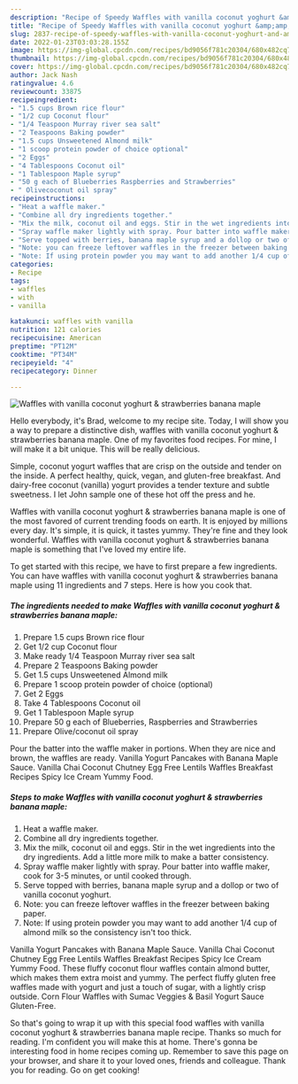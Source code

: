 ```yaml
---
description: "Recipe of Speedy Waffles with vanilla coconut yoghurt &amp;amp; strawberries banana maple"
title: "Recipe of Speedy Waffles with vanilla coconut yoghurt &amp;amp; strawberries banana maple"
slug: 2837-recipe-of-speedy-waffles-with-vanilla-coconut-yoghurt-and-amp-strawberries-banana-maple
date: 2022-01-23T03:03:28.155Z
image: https://img-global.cpcdn.com/recipes/bd9056f781c20304/680x482cq70/waffles-with-vanilla-coconut-yoghurt-strawberries-banana-maple-recipe-main-photo.jpg
thumbnail: https://img-global.cpcdn.com/recipes/bd9056f781c20304/680x482cq70/waffles-with-vanilla-coconut-yoghurt-strawberries-banana-maple-recipe-main-photo.jpg
cover: https://img-global.cpcdn.com/recipes/bd9056f781c20304/680x482cq70/waffles-with-vanilla-coconut-yoghurt-strawberries-banana-maple-recipe-main-photo.jpg
author: Jack Nash
ratingvalue: 4.6
reviewcount: 33875
recipeingredient:
- "1.5 cups Brown rice flour"
- "1/2 cup Coconut flour"
- "1/4 Teaspoon Murray river sea salt"
- "2 Teaspoons Baking powder"
- "1.5 cups Unsweetened Almond milk"
- "1 scoop protein powder of choice optional"
- "2 Eggs"
- "4 Tablespoons Coconut oil"
- "1 Tablespoon Maple syrup"
- "50 g each of Blueberries Raspberries and Strawberries"
- " Olivecoconut oil spray"
recipeinstructions:
- "Heat a waffle maker."
- "Combine all dry ingredients together."
- "Mix the milk, coconut oil and eggs. Stir in the wet ingredients into the dry ingredients. Add a little more milk to make a batter consistency."
- "Spray waffle maker lightly with spray. Pour batter into waffle maker, cook for 3-5 minutes, or until cooked through."
- "Serve topped with berries, banana maple syrup and a dollop or two of vanilla coconut yoghurt."
- "Note: you can freeze leftover waffles in the freezer between baking paper."
- "Note: If using protein powder you may want to add another 1/4 cup of almond milk so the consistency isn&#39;t too thick."
categories:
- Recipe
tags:
- waffles
- with
- vanilla

katakunci: waffles with vanilla 
nutrition: 121 calories
recipecuisine: American
preptime: "PT12M"
cooktime: "PT34M"
recipeyield: "4"
recipecategory: Dinner

---
```



![Waffles with vanilla coconut yoghurt &amp; strawberries banana maple](https://img-global.cpcdn.com/recipes/bd9056f781c20304/680x482cq70/waffles-with-vanilla-coconut-yoghurt-strawberries-banana-maple-recipe-main-photo.jpg)

Hello everybody, it's Brad, welcome to my recipe site. Today, I will show you a way to prepare a distinctive dish, waffles with vanilla coconut yoghurt &amp; strawberries banana maple. One of my favorites food recipes. For mine, I will make it a bit unique. This will be really delicious.

Simple, coconut yogurt waffles that are crisp on the outside and tender on the inside. A perfect healthy, quick, vegan, and gluten-free breakfast. And dairy-free coconut (vanilla) yogurt provides a tender texture and subtle sweetness. I let John sample one of these hot off the press and he.

Waffles with vanilla coconut yoghurt &amp; strawberries banana maple is one of the most favored of current trending foods on earth. It is enjoyed by millions every day. It's simple, it is quick, it tastes yummy. They're fine and they look wonderful. Waffles with vanilla coconut yoghurt &amp; strawberries banana maple is something that I've loved my entire life.


To get started with this recipe, we have to first prepare a few ingredients. You can have waffles with vanilla coconut yoghurt &amp; strawberries banana maple using 11 ingredients and 7 steps. Here is how you cook that.

<!--inarticleads1-->

##### The ingredients needed to make Waffles with vanilla coconut yoghurt &amp; strawberries banana maple:

1. Prepare 1.5 cups Brown rice flour
1. Get 1/2 cup Coconut flour
1. Make ready 1/4 Teaspoon Murray river sea salt
1. Prepare 2 Teaspoons Baking powder
1. Get 1.5 cups Unsweetened Almond milk
1. Prepare 1 scoop protein powder of choice (optional)
1. Get 2 Eggs
1. Take 4 Tablespoons Coconut oil
1. Get 1 Tablespoon Maple syrup
1. Prepare 50 g each of Blueberries, Raspberries and Strawberries
1. Prepare  Olive/coconut oil spray


Pour the batter into the waffle maker in portions. When they are nice and brown, the waffles are ready. Vanilla Yogurt Pancakes with Banana Maple Sauce. Vanilla Chai Coconut Chutney Egg Free Lentils Waffles Breakfast Recipes Spicy Ice Cream Yummy Food. 

<!--inarticleads2-->

##### Steps to make Waffles with vanilla coconut yoghurt &amp; strawberries banana maple:

1. Heat a waffle maker.
1. Combine all dry ingredients together.
1. Mix the milk, coconut oil and eggs. Stir in the wet ingredients into the dry ingredients. Add a little more milk to make a batter consistency.
1. Spray waffle maker lightly with spray. Pour batter into waffle maker, cook for 3-5 minutes, or until cooked through.
1. Serve topped with berries, banana maple syrup and a dollop or two of vanilla coconut yoghurt.
1. Note: you can freeze leftover waffles in the freezer between baking paper.
1. Note: If using protein powder you may want to add another 1/4 cup of almond milk so the consistency isn&#39;t too thick.


Vanilla Yogurt Pancakes with Banana Maple Sauce. Vanilla Chai Coconut Chutney Egg Free Lentils Waffles Breakfast Recipes Spicy Ice Cream Yummy Food. These fluffy coconut flour waffles contain almond butter, which makes them extra moist and yummy. The perfect fluffy gluten free waffles made with yogurt and just a touch of sugar, with a lightly crisp outside. Corn Flour Waffles with Sumac Veggies &amp; Basil Yogurt Sauce Gluten-Free. 

So that's going to wrap it up with this special food waffles with vanilla coconut yoghurt &amp; strawberries banana maple recipe. Thanks so much for reading. I'm confident you will make this at home. There's gonna be interesting food in home recipes coming up. Remember to save this page on your browser, and share it to your loved ones, friends and colleague. Thank you for reading. Go on get cooking!
